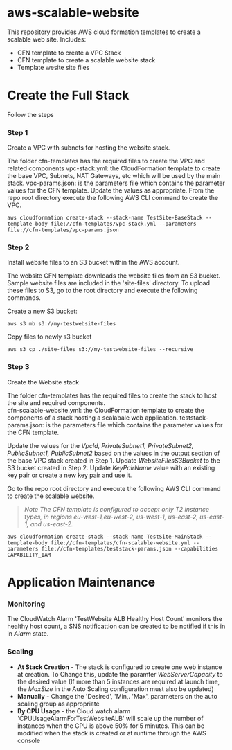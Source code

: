 # aws-scalable-website

This repository provides AWS cloud formation templates to create a scalable web site. Includes:

  - CFN template to create a VPC Stack
  - CFN template to create a scalable website stack
  - Template wesite site files
 

# Create the Full Stack
Follow the steps 

### Step 1 <Optional>
Create a VPC with subnets for hosting the website stack.

The folder cfn-templates has the required files to create the VPC and related components
vpc-stack.yml: the CloudFormation template to create the base VPC, Subnets, NAT Gateways, etc which will be used by the main stack.
vpc-params.json: is the parameters file which contains the parameter values for the CFN template. Update the values as appropriate.
From the repo root directory execute the following AWS CLI command to create the VPC.

```
aws cloudformation create-stack --stack-name TestSite-BaseStack --template-body file://cfn-templates/vpc-stack.yml --parameters file://cfn-templates/vpc-params.json
```

### Step 2

Install website files to an S3 bucket within the AWS account.

The website CFN template downloads the website files from an S3 bucket. Sample website files are included in the 'site-files' directory. To upload these files to S3,  go to the root directory and execute the following commands.

Create a new S3 bucket:
```
aws s3 mb s3://my-testwebsite-files
```

Copy files to newly s3 bucket
```
aws s3 cp ./site-files s3://my-testwebsite-files --recursive
```

### Step 3
Create the Website stack

The folder cfn-templates has the required files to create the stack to host the site and required components.  
cfn-scalable-website.yml: the CloudFormation template to create the components of a stack hosting a scalabale web application.
teststack-params.json: is the parameters file which contains the parameter values for the CFN template. 

Update the values for the *VpcId, PrivateSubnet1, PrivateSubnet2, PublicSubnet1, PublicSubnet2* based on the values in the output section of the base VPC stack created in Step 1. Update *WebsiteFilesS3Bucket* to the S3 bucket created in Step 2. Update *KeyPairName* value with an existing key pair or create a new key pair and use it.

Go to the repo root directory and execute the following AWS CLI command to create the scalable website.

> _Note The CFN template is configured to accept only T2 instance types, in regions eu-west-1,eu-west-2, us-west-1, us-east-2, us-east-1, and us-east-2._
```
aws cloudformation create-stack --stack-name TestSite-MainStack --template-body file://cfn-templates/cfn-scalable-website.yml --parameters file://cfn-templates/teststack-params.json --capabilities CAPABILITY_IAM
```

# Application Maintenance

### Monitoring

The CloudWatch Alarm 'TestWebsite ALB Healthy Host Count' monitors the healthy host count, a SNS notificattion can be created to be notified if this in in _Alarm_ state.

### Scaling

* __At Stack Creation__ - The stack is configured to create one web instance at creation. To Change this, update the paramter *WebServerCapacity* to the desired value (If more than 5 instances are required at launch time, the _MaxSize_ in the Auto Scaling configuration must also be updated)
* __Manually__ - Change the 'Desired', 'Min,. 'Max', parameters on the auto scaling group as appropriate
* __By CPU Usage__ - the Cloud watch alarm 'CPUUsageAlarmForTestWebsiteALB' will scale up the number of instances when the CPU is above 50% for 5 minutes. This can be modified when the stack is created or at runtime through the AWS console

